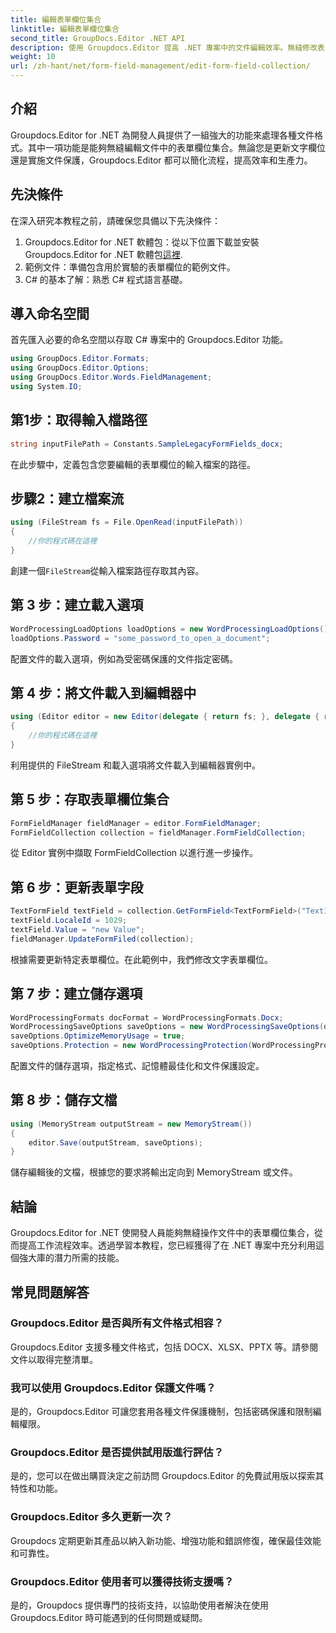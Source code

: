 ```yaml
---
title: 編輯表單欄位集合
linktitle: 編輯表單欄位集合
second_title: GroupDocs.Editor .NET API
description: 使用 Groupdocs.Editor 提高 .NET 專案中的文件編輯效率。無縫修改表單欄位集合。
weight: 10
url: /zh-hant/net/form-field-management/edit-form-field-collection/
---
```

## 介紹
Groupdocs.Editor for .NET 為開發人員提供了一組強大的功能來處理各種文件格式。其中一項功能是能夠無縫編輯文件中的表單欄位集合。無論您是更新文字欄位還是實施文件保護，Groupdocs.Editor 都可以簡化流程，提高效率和生產力。
## 先決條件
在深入研究本教程之前，請確保您具備以下先決條件：
1.  Groupdocs.Editor for .NET 軟體包：從以下位置下載並安裝 Groupdocs.Editor for .NET 軟體包[這裡](https://releases.groupdocs.com/editor/net/).
2. 範例文件：準備包含用於實驗的表單欄位的範例文件。
3. C# 的基本了解：熟悉 C# 程式語言基礎。

## 導入命名空間
首先匯入必要的命名空間以存取 C# 專案中的 Groupdocs.Editor 功能。
```csharp
using GroupDocs.Editor.Formats;
using GroupDocs.Editor.Options;
using GroupDocs.Editor.Words.FieldManagement;
using System.IO;
```
## 第1步：取得輸入檔路徑
```csharp
string inputFilePath = Constants.SampleLegacyFormFields_docx;
```
在此步驟中，定義包含您要編輯的表單欄位的輸入檔案的路徑。
## 步驟2：建立檔案流
```csharp
using (FileStream fs = File.OpenRead(inputFilePath))
{
    //你的程式碼在這裡
}
```
創建一個`FileStream`從輸入檔案路徑存取其內容。
## 第 3 步：建立載入選項
```csharp
WordProcessingLoadOptions loadOptions = new WordProcessingLoadOptions();
loadOptions.Password = "some_password_to_open_a_document";
```
配置文件的載入選項，例如為受密碼保護的文件指定密碼。
## 第 4 步：將文件載入到編輯器中
```csharp
using (Editor editor = new Editor(delegate { return fs; }, delegate { return loadOptions; }))
{
    //你的程式碼在這裡
}
```
利用提供的 FileStream 和載入選項將文件載入到編輯器實例中。
## 第 5 步：存取表單欄位集合
```csharp
FormFieldManager fieldManager = editor.FormFieldManager;
FormFieldCollection collection = fieldManager.FormFieldCollection;
```
從 Editor 實例中擷取 FormFieldCollection 以進行進一步操作。
## 第 6 步：更新表單字段
```csharp
TextFormField textField = collection.GetFormField<TextFormField>("Text1");
textField.LocaleId = 1029;
textField.Value = "new Value";
fieldManager.UpdateFormFiled(collection);
```
根據需要更新特定表單欄位。在此範例中，我們修改文字表單欄位。
## 第 7 步：建立儲存選項
```csharp
WordProcessingFormats docFormat = WordProcessingFormats.Docx;
WordProcessingSaveOptions saveOptions = new WordProcessingSaveOptions(docFormat);
saveOptions.OptimizeMemoryUsage = true;
saveOptions.Protection = new WordProcessingProtection(WordProcessingProtectionType.AllowOnlyFormFields, "write_password");
```
配置文件的儲存選項，指定格式、記憶體最佳化和文件保護設定。
## 第 8 步：儲存文檔
```csharp
using (MemoryStream outputStream = new MemoryStream())
{
    editor.Save(outputStream, saveOptions);
}
```
儲存編輯後的文檔，根據您的要求將輸出定向到 MemoryStream 或文件。

## 結論
Groupdocs.Editor for .NET 使開發人員能夠無縫操作文件中的表單欄位集合，從而提高工作流程效率。透過學習本教程，您已經獲得了在 .NET 專案中充分利用這個強大庫的潛力所需的技能。

## 常見問題解答
### Groupdocs.Editor 是否與所有文件格式相容？
Groupdocs.Editor 支援多種文件格式，包括 DOCX、XLSX、PPTX 等。請參閱文件以取得完整清單。
### 我可以使用 Groupdocs.Editor 保護文件嗎？
是的，Groupdocs.Editor 可讓您套用各種文件保護機制，包括密碼保護和限制編輯權限。
### Groupdocs.Editor 是否提供試用版進行評估？
是的，您可以在做出購買決定之前訪問 Groupdocs.Editor 的免費試用版以探索其特性和功能。
### Groupdocs.Editor 多久更新一次？
Groupdocs 定期更新其產品以納入新功能、增強功能和錯誤修復，確保最佳效能和可靠性。
### Groupdocs.Editor 使用者可以獲得技術支援嗎？
是的，Groupdocs 提供專門的技術支持，以協助使用者解決在使用 Groupdocs.Editor 時可能遇到的任何問題或疑問。